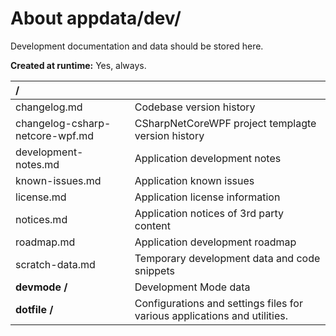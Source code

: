 ﻿# About appdata/dev/
Development documentation and data should be stored here.

**Created at runtime:** Yes, always.

| **/**                           |                                                                                   |
|:------------------------------- |:--------------------------------------------------------------------------------- |
| changelog.md                    | Codebase version history                                                          |
| changelog-csharp-netcore-wpf.md | CSharpNetCoreWPF project templagte version history                                |
| development-notes.md            | Application development notes                                                     |
| known-issues.md                 | Application known issues                                                          |
| license.md                      | Application license information                                                   |
| notices.md                      | Application notices of 3rd party content                                          |
| roadmap.md                      | Application development roadmap                                                   |
| scratch-data.md                 | Temporary development data and code snippets                                      |
| **devmode /**                   | Development Mode data                                                             |
| **dotfile /**                   | Configurations and settings files for various applications and utilities.         |